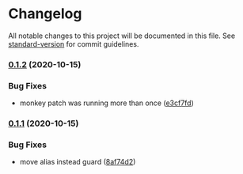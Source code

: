 # Changelog

All notable changes to this project will be documented in this file. See [standard-version](https://github.com/conventional-changelog/standard-version) for commit guidelines.

### [0.1.2](https://github.com/joshleblanc/stimulus_reflex_globalid/compare/v0.1.1...v0.1.2) (2020-10-15)


### Bug Fixes

* monkey patch was running more than once ([e3cf7fd](https://github.com/joshleblanc/stimulus_reflex_globalid/commit/e3cf7fdc35dfa20d3e9bf0f31e1be4152491eeca))

### [0.1.1](https://github.com/joshleblanc/stimulus_reflex_globalid/compare/v0.1.0...v0.1.1) (2020-10-15)


### Bug Fixes

* move alias instead guard ([8af74d2](https://github.com/joshleblanc/stimulus_reflex_globalid/commit/8af74d2c59d6ed43c879b0cafea124a3e8c3bb11))

